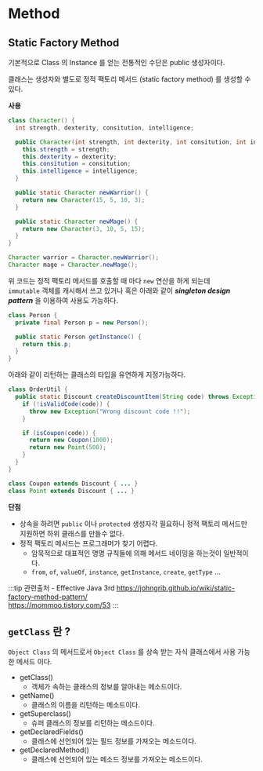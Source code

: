 # Method

## Static Factory Method

기본적으로 Class 의 Instance 를 얻는 전통적인 수단은 public 생성자이다.

클래스는 생성자와 별도로 정적 팩토리 메서드 (static factory method) 를 생성할 수 있다.

**사용**

```java
class Character() {
  int strength, dexterity, consitution, intelligence;

  public Character(int strength, int dexterity, int consitution, int intelligence) {
    this.strength = strength;
    this.dexterity = dexterity;
    this.consitution = consitution;
    this.intelligence = intelligence;
  }

  public static Character newWarrior() {
    return new Character(15, 5, 10, 3);
  }

  public static Character newMage() {
    return new Character(3, 10, 5, 15);
  }
}
```

```java
Character warrior = Character.newWarrior();
Character mage = Character.newMage();
```

위 코드는 정적 팩토리 메서드를 호출할 때 마다 `new` 연산을 하게 되는데  
`immutable` 객체를 캐시해서 쓰고 있거나 혹은 아래와 같이 _**singleton design pattern**_ 을 이용하여 사용도 가능하다.

```java
class Person {
  private final Person p = new Person();

  public static Person getInstance() {
    return this.p;
  }
}
```

아래와 같이 리턴하는 클래스의 타입을 유연하게 지정가능하다.

```java
class OrderUtil {
  public static Discount createDiscountItem(String code) throws Exception {
    if (!isValidCode(code)) {
      throw new Exception("Wrong discount code !!");
    }

    if (isCoupon(code)) {
      return new Coupon(1000);
      return new Point(500);
    }
  }
}

class Coupon extends Discount { ... }
class Point extends Discount { ... }
```

**단점**

* 상속을 하려면 `public` 이나 `protected` 생성자각 필요하니 정적 팩토리 메서드만 지원하면 하위 클래스를 만들수 없다.
* 정적 팩토리 메서드는 프로그래머가 찾기 어렵다.
  * 암묵적으로 대표적인 명명 규칙들에 의해 메서드 네이밍을 하는것이 일반적이다.
  * `from`, `of`, `valueOf`, `instance`, `getInstance`, `create`, `getType` ...

:::tip 관련출처 - Effective Java 3rd
<https://johngrib.github.io/wiki/static-factory-method-pattern/>  
<https://mommoo.tistory.com/53>
:::

## `getClass` 란 ?

`Object Class` 의 메서드로서 `Object Class` 를 상속 받는 자식 클래스에서 사용 가능한 메서드 이다.

* getClass()
  * 객체가 속하는 클래스의 정보를 알아내는 메소드이다.
* getName()
  * 클래스의 이름을 리턴하는 메소드이다.
* getSuperclass()
  * 슈퍼 클래스의 정보를 리턴하는 메소드이다.
* getDeclaredFields()
  * 클래스에 선언되어 있는 필드 정보를 가져오는 메소드이다.
* getDeclaredMethod()
  * 클래스에 선언되어 있는 메소드 정보를 가져오는 메소드이다.
